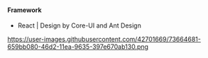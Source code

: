 #### Framework 
- React | Design by Core-UI and Ant Design

https://user-images.githubusercontent.com/42701669/73664681-659bb080-46d2-11ea-9635-397e670ab130.png
